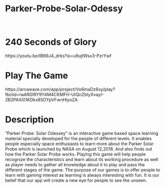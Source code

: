 # Parker-Probe-Solar-Odessy
<br>
<h1>240 Seconds of Glory</h1>
https://youtu.be/IB69J4_drks?si=u9ujtWsx3-PzrYwf
<br>
<h1>Play The Game</h1>
https://arcweave.com/app/project/Vo6maDz6xy/play?fbclid=IwAR0IRY9Y4M4CKMFH-UIQnZbIyXvayI-2B2PAXi01KDkx85DYpVFwnHlyoZA
<br>
<h1>Description</h1>
<Description>“Parker Probe: Solar Odessey” is an interactive game based space learning material specially developed for the people of different levels. It enables people especially space enthusiasts to learn more about the Parker Solar Probe which is launched by NASA on August 12,2018. And also finds out how the Parker Solar Probe works. Playing this game will help people recognize the characteristics and learn about its working procedure as well as player needs to gather all knowledge about it to play and pass the different stages of the game. The purpose of our games is to offer people to learn with gaming interest as learning is always interesting with fun. It is our belief that our app will create a new eye for people to see the unseen.<Description>
